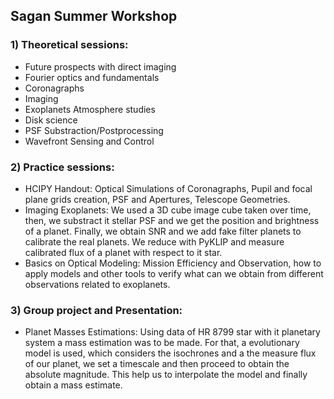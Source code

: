 ## **Sagan Summer Workshop**

### 1) Theoretical sessions:
  
* Future prospects with direct imaging
* Fourier optics and fundamentals
* Coronagraphs
* Imaging
* Exoplanets Atmosphere studies
* Disk science
* PSF Substraction/Postprocessing
* Wavefront Sensing and Control

### 2) Practice sessions:
* HCIPY Handout: Optical Simulations of Coronagraphs, Pupil and focal plane grids creation, PSF and Apertures, Telescope Geometries.
* Imaging Exoplanets: We used a 3D cube image cube taken over time, then, we substract it stellar PSF and we get the position and brightness of a planet.
  Finally, we obtain SNR and we add fake filter planets to calibrate the real planets. We reduce with PyKLIP and measure calibrated flux of a planet with respect to it star.
* Basics on Optical Modeling: Mission Efficiency and Observation, how to apply models and other tools to verify what can we obtain from different observations related to exoplanets.

### 3) Group project and Presentation:
* Planet Masses Estimations: Using data of HR 8799 star with it planetary system a mass estimation was to be made. For that, a evolutionary model is used, which considers the isochrones and a the measure flux
  of our planet, we set a timescale and then proceed to obtain the absolute magnitude. This help us to interpolate the model and finally obtain a mass estimate.
